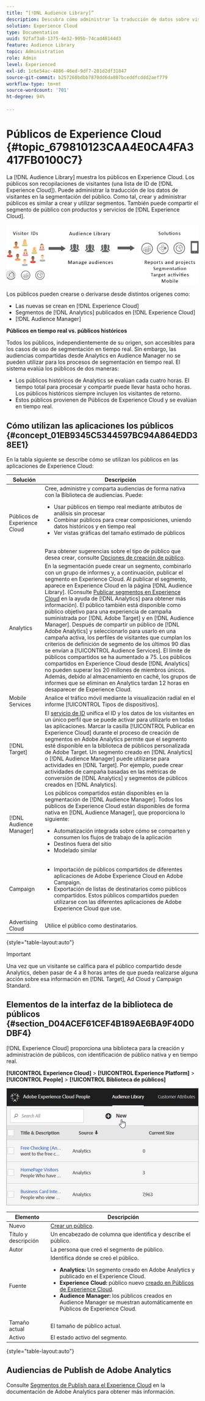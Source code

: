 ```yaml
---
title: “[!DNL Audience Library]”
description: Descubra cómo administrar la traducción de datos sobre visitantes en segmentación de público en Experience Cloud [!DNL Audience Library].
solution: Experience Cloud
type: Documentation
uuid: 92faf3a8-1375-4e32-905b-74cad48144d3
feature: Audience Library
topic: Administration
role: Admin
level: Experienced
exl-id: 1c6e54ac-4886-46ed-9df7-201d2df31847
source-git-commit: b257260bdbb7870dd6da807bceddfcddd2aef779
workflow-type: tm+mt
source-wordcount: '701'
ht-degree: 94%

---
```


# Públicos de Experience Cloud {#topic_679810123CAA4E0CA4FA3417FB0100C7}

La [!DNL Audience Library] muestra los públicos en Experience Cloud. Los públicos son recopilaciones de visitantes (una lista de ID de [!DNL Experience Cloud]). Puede administrar la traducción de los datos de visitantes en la segmentación del público. Como tal, crear y administrar públicos es similar a crear y utilizar segmentos. También puede compartir el segmento de público con productos y servicios de [!DNL Experience Cloud].

![Públicos de Experience Cloud](assets/audiences.png)

Los públicos pueden crearse o derivarse desde distintos orígenes como:

* Las nuevas se crean en [!DNL Experience Cloud]
* Segmentos de [!DNL Analytics] publicados en [!DNL Experience Cloud]
* [!DNL Audience Manager]

**Públicos en tiempo real vs. públicos históricos**

Todos los públicos, independientemente de su origen, son accesibles para los casos de uso de segmentación en tiempo real. Sin embargo, las audiencias compartidas desde Analytics en Audience Manager no se pueden utilizar para los procesos de segmentación en tiempo real. El sistema evalúa los públicos de dos maneras:

* Los públicos históricos de Analytics se evalúan cada cuatro horas. El tiempo total para procesar y compartir puede llevar hasta ocho horas. Los públicos históricos siempre incluyen los visitantes de retorno.
* Estos públicos provienen de Públicos de Experience Cloud y se evalúan en tiempo real.

## Cómo utilizan las aplicaciones los públicos {#concept_01EB9345C5344597BC94A864EDD38EE1}

En la tabla siguiente se describe cómo se utilizan los públicos en las aplicaciones de Experience Cloud:

| Solución | Descripción |
|--- |--- |
| Públicos de Experience Cloud | Cree, administre y comparta audiencias de forma nativa con la Biblioteca de audiencias. Puede:<ul><li>Usar públicos en tiempo real mediante atributos de análisis sin procesar</li><li>Combinar públicos para crear composiciones, uniendo datos históricos y en tiempo real</li><li>Ver vistas gráficas del tamaño estimado de públicos</li></ul><br>Para obtener sugerencias sobre el tipo de público que desea crear, consulte [Opciones de creación de público](https://experienceleague.adobe.com/docs/experience-cloud-kcs/kbarticles/KA-16471.html?lang=es). |
| Analytics | En la segmentación puede crear un segmento, combinarlo con un grupo de informes y, a continuación, publicar el segmento en Experience Cloud. Al publicar el segmento, aparece en Experience Cloud en la página [!DNL Audience Library]. (Consulte [Publicar segmentos en Experience Cloud](https://experienceleague.adobe.com/docs/analytics/components/segmentation/segmentation-workflow/seg-publish.html?lang=es) en la ayuda de [!DNL Analytics] para obtener más información). El público también está disponible como público objetivo para una experiencia de campaña suministrada por [!DNL Adobe Target] y en [!DNL Audience Manager]. Después de compartir un público de [!DNL Adobe Analytics] y seleccionarlo para usarlo en una campaña activa, los perfiles de visitantes que cumplan los criterios de definición de segmento de los últimos 90 días se envían a [!UICONTROL Audience Services]. El límite de públicos compartidos se ha aumentado a 75. Los públicos compartidos en Experience Cloud desde [!DNL Analytics] no pueden superar los 20 millones de miembros únicos. Además, debido al almacenamiento en caché, los grupos de informes que se eliminan en Analytics tardan 12 horas en desaparecer de Experience Cloud. |
| Mobile Services | Analice el tráfico móvil mediante la visualización radial en el informe [!UICONTROL Tipos de dispositivos]. |
| [!DNL Target] | El [servicio de ID](https://experienceleague.adobe.com/docs/id-service/using/home.html?lang=es) unifica el ID y los datos de los visitantes en un único perfil que se puede activar para utilizarlo en todas las aplicaciones. Marcar la casilla [!UICONTROL Publicar en Experience Cloud] durante el proceso de creación de segmentos en Adobe Analytics permite que el segmento esté disponible en la biblioteca de públicos personalizada de Adobe Target. Un segmento creado en [!DNL Analytics] o [!DNL Audience Manager] puede utilizarse para actividades en [!DNL Target]. Por ejemplo, puede crear actividades de campaña basadas en las métricas de conversión de [!DNL Analytics] y segmentos de públicos creados en [!DNL Analytics]. |
| [!DNL Audience Manager] | Los públicos compartidos están disponibles en la segmentación de [!DNL Audience Manager]. Todos los públicos de Experience Cloud están disponibles de forma nativa en [!DNL Audience Manager], que proporciona lo siguiente:<ul><li>Automatización integrada sobre cómo se comparten y consumen los flujos de trabajo de la aplicación</li><li>Destinos fuera del sitio</li><li>Modelado similar</li></ul> |
| Campaign | <ul><li>Importación de públicos compartidos de diferentes aplicaciones de Adobe Experience Cloud en Adobe Campaign.</li><li>Exportación de listas de destinatarios como públicos compartidos. Estos públicos compartidos pueden utilizarse con las diferentes aplicaciones de Adobe Experience Cloud que use.</li></ul> |
| Advertising Cloud | Utilice el público como destinatarios. |

{style="table-layout:auto"}

>[!IMPORTANT]
>
>Una vez que un visitante se califica para el público compartido desde Analytics, deben pasar de 4 a 8 horas antes de que pueda realizarse alguna acción sobre esa información en [!DNL Target], Ad Cloud y Campaign Standard.

## Elementos de la interfaz de la biblioteca de públicos {#section_D04ACEF61CEF4B189AE6BA9F40D0DBF4}

[!DNL Experience Cloud] proporciona una biblioteca para la creación y administración de públicos, con identificación de público nativa y en tiempo real.

**[!UICONTROL Experience Cloud]** > **[!UICONTROL Experience Platform]** > **[!UICONTROL People]** > **[!UICONTROL Biblioteca de públicos]**

![Adición de un público en la biblioteca de públicos](assets/audience_library.png)


| Elemento | Descripción |
|--- |--- |
| Nuevo | [Crear un público](create.md). |
| Título y descripción | Un encabezado de columna que identifica y describe el público. |
| Autor | La persona que creó el segmento de público. |
| Fuente | Identifica dónde se creó el público.<ul><li>**Analytics:** Un segmento creado en Adobe Analytics y publicado en el Experience Cloud.</li><li>**Experience Cloud:** público nuevo [creado en Públicos de Experience Cloud](create.md).</li><li>**Audience Manager:** los públicos creados en Audience Manager se muestran automáticamente en Públicos de Experience Cloud.</li></ul> |
| Tamaño actual | El tamaño de público actual. |
| Activo | El estado activo del segmento. |

{style="table-layout:auto"}

## Audiencias de Publish de Adobe Analytics

Consulte [Segmentos de Publish para el Experience Cloud](https://experienceleague.adobe.com/en/docs/analytics/components/segmentation/segmentation-workflow/seg-publish) en la documentación de Adobe Analytics para obtener más información.

